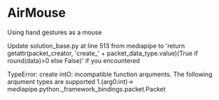 # AirMouse
Using hand gestures as a mouse

Update solution_base.py at line 513 from mediapipe to 'return getattr(packet_creator, 'create_' + packet_data_type.value)(True if round(data)>0 else False)' if you encountered

TypeError: create intO: incompatible function arquments. The following arqument types are supported
1.(arg0:int)-> mediapipe.python._framework_bindings.packet.Packet
